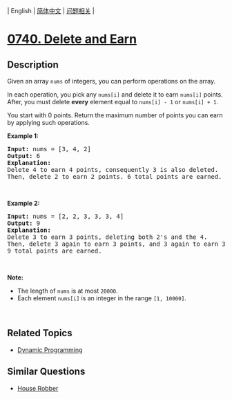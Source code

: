 
| English | [简体中文](README.md) | [问题相关](QUESTION.md) |
# [0740. Delete and Earn](https://leetcode-cn.com/problems/delete-and-earn/)
## Description
<p>Given an array <code>nums</code> of integers, you can perform operations on the array.</p>

<p>In each operation, you pick any <code>nums[i]</code> and delete it to earn <code>nums[i]</code> points. After, you must delete <b>every</b> element equal to <code>nums[i] - 1</code> or <code>nums[i] + 1</code>.</p>

<p>You start with 0 points. Return the maximum number of points you can earn by applying such operations.</p>

<p><b>Example 1:</b></p>

<pre>
<b>Input:</b> nums = [3, 4, 2]
<b>Output:</b> 6
<b>Explanation:</b> 
Delete 4 to earn 4 points, consequently 3 is also deleted.
Then, delete 2 to earn 2 points. 6 total points are earned.
</pre>

<p>&nbsp;</p>

<p><b>Example 2:</b></p>

<pre>
<b>Input:</b> nums = [2, 2, 3, 3, 3, 4]
<b>Output:</b> 9
<b>Explanation:</b> 
Delete 3 to earn 3 points, deleting both 2&#39;s and the 4.
Then, delete 3 again to earn 3 points, and 3 again to earn 3 points.
9 total points are earned.
</pre>

<p>&nbsp;</p>

<p><b>Note:</b></p>

<ul>
	<li>The length of <code>nums</code> is at most <code>20000</code>.</li>
	<li>Each element <code>nums[i]</code> is an integer in the range <code>[1, 10000]</code>.</li>
</ul>

<p>&nbsp;</p>

## Related Topics
- [Dynamic Programming](https://leetcode-cn.com/tag/dynamic-programming)
## Similar Questions
- [House Robber](../0198/README_EN.md)
